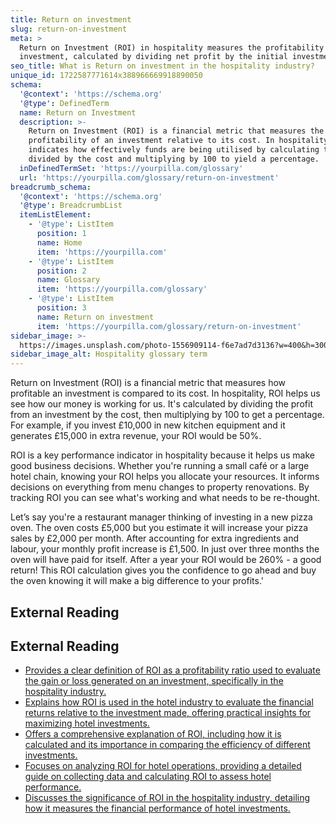 ```yaml
---
title: Return on investment
slug: return-on-investment
meta: >
  Return on Investment (ROI) in hospitality measures the profitability of an
  investment, calculated by dividing net profit by the initial investment cost.
seo_title: What is Return on investment in the hospitality industry?
unique_id: 1722587771614x388966669918890050
schema:
  '@context': 'https://schema.org'
  '@type': DefinedTerm
  name: Return on Investment
  description: >-
    Return on Investment (ROI) is a financial metric that measures the
    profitability of an investment relative to its cost. In hospitality, it
    indicates how effectively funds are being utilised by calculating the profit
    divided by the cost and multiplying by 100 to yield a percentage.
  inDefinedTermSet: 'https://yourpilla.com/glossary'
  url: 'https://yourpilla.com/glossary/return-on-investment'
breadcrumb_schema:
  '@context': 'https://schema.org'
  '@type': BreadcrumbList
  itemListElement:
    - '@type': ListItem
      position: 1
      name: Home
      item: 'https://yourpilla.com'
    - '@type': ListItem
      position: 2
      name: Glossary
      item: 'https://yourpilla.com/glossary'
    - '@type': ListItem
      position: 3
      name: Return on investment
      item: 'https://yourpilla.com/glossary/return-on-investment'
sidebar_image: >-
  https://images.unsplash.com/photo-1556909114-f6e7ad7d3136?w=400&h=300&fit=crop&auto=format
sidebar_image_alt: Hospitality glossary term
---
```


Return on Investment (ROI) is a financial metric that measures how profitable an investment is compared to its cost. In hospitality, ROI helps us see how our money is working for us. It's calculated by dividing the profit from an investment by the cost, then multiplying by 100 to get a percentage. For example, if you invest £10,000 in new kitchen equipment and it generates £15,000 in extra revenue, your ROI would be 50%.

ROI is a key performance indicator in hospitality because it helps us make good business decisions. Whether you're running a small café or a large hotel chain, knowing your ROI helps you allocate your resources. It informs decisions on everything from menu changes to property renovations. By tracking ROI you can see what's working and what needs to be re-thought.

Let’s say you're a restaurant manager thinking of investing in a new pizza oven. The oven costs £5,000 but you estimate it will increase your pizza sales by £2,000 per month. After accounting for extra ingredients and labour, your monthly profit increase is £1,500. In just over three months the oven will have paid for itself. After a year your ROI would be 260% - a good return! This ROI calculation gives you the confidence to go ahead and buy the oven knowing it will make a big difference to your profits.'

## External Reading



## External Reading

*   [Provides a clear definition of ROI as a profitability ratio used to evaluate the gain or loss generated on an investment, specifically in the hospitality industry.](https://www.xotels.com/en/glossary/return-on-investment)
*   [Explains how ROI is used in the hotel industry to evaluate the financial returns relative to the investment made, offering practical insights for maximizing hotel investments.](https://www.siteminder.com/r/hotel-roi/)
*   [Offers a comprehensive explanation of ROI, including how it is calculated and its importance in comparing the efficiency of different investments.](https://www.investopedia.com/terms/r/returnoninvestment.asp)
*   [Focuses on analyzing ROI for hotel operations, providing a detailed guide on collecting data and calculating ROI to assess hotel performance.](https://blog.hotellinksolutions.com/measuring-the-success-of-your-hotel-operation-a-guide-to-roi-analysis)
*   [Discusses the significance of ROI in the hospitality industry, detailing how it measures the financial performance of hotel investments.](https://www.cvent.com/en/blog/hospitality/hotel-roi)

